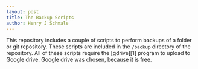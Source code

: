 ```yaml
---
layout: post
title: The Backup Scripts
author: Henry J Schmale
---
```


This repository includes a couple of scripts to perform backups of a
folder or git repository. These scripts are included in the `/backup`
directory of the repository. All of these scripts require the [gdrive][1]
program to upload to Google drive. Google drive was chosen, because it is
free.

